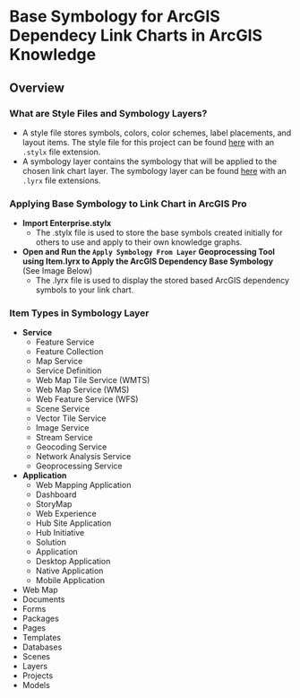 # Base Symbology for ArcGIS Dependecy Link Charts in ArcGIS Knowledge

## Overview
### What are Style Files and Symbology Layers?
- A style file stores symbols, colors, color schemes, label placements, and layout items. The style file for this project can be found [here](https://github.com/EsriPS/spire-graph/tree/main/pro) with an `.stylx` file extension.
- A symbology layer contains the symbology that will be applied to the chosen link chart layer. The symbology layer can be found [here](https://github.com/EsriPS/spire-graph/tree/main/pro) with an `.lyrx` file extensions.
  
### Applying Base Symbology to Link Chart in ArcGIS Pro
- **Import Enterprise.stylx**
  - The .stylx file is used to store the base symbols created initially for others to use and apply to their own knowledge graphs.
- **Open and Run the `Apply Symbology From Layer` Geoprocessing Tool using Item.lyrx to Apply the ArcGIS Dependency Base Symbology** (See Image Below)
  - The .lyrx file is used to display the stored based ArcGIS dependency symbols to your link chart.

### Item Types in Symbology Layer 
- **Service**
  - Feature Service
  - Feature Collection
  - Map Service
  - Service Definition
  - Web Map Tile Service (WMTS)
  - Web Map Service (WMS)
  - Web Feature Service (WFS)
  - Scene Service
  - Vector Tile Service
  - Image Service
  - Stream Service
  - Geocoding Service
  - Network Analysis Service
  - Geoprocessing Service
- **Application**
  - Web Mapping Application
  - Dashboard
  - StoryMap
  - Web Experience
  - Hub Site Application
  - Hub Initiative
  - Solution
  - Application
  - Desktop Application
  - Native Application
  - Mobile Application
- Web Map
- Documents
- Forms
- Packages
- Pages
- Templates
- Databases
- Scenes
- Layers
- Projects
- Models

